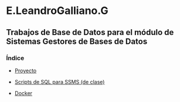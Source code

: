 ﻿# E.LeandroGalliano.G

## Trabajos de Base de Datos para el módulo de Sistemas Gestores de Bases de Datos

### Índice

* [Proyecto](https://github.com/Lundrvs/E.LeandroGalliano.G/blob/main/notio/proyectoASAX.md)

* [Scripts de SQL para SSMS (de clase)](https://github.com/Lenadrus/E.LeandroGalliano.G/blob/main/scriptsSQL/README.md)

* [Docker](./docker/README.md)
